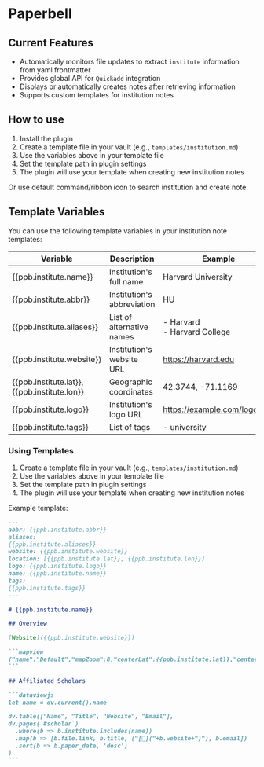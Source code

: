 # Paperbell

## Current Features

- Automatically monitors file updates to extract `institute` information from yaml frontmatter
- Provides global API for `Quickadd` integration
- Displays or automatically creates notes after retrieving information
- Supports custom templates for institution notes

## How to use

1. Install the plugin
2. Create a template file in your vault (e.g., `templates/institution.md`)
3. Use the variables above in your template file
4. Set the template path in plugin settings
5. The plugin will use your template when creating new institution notes

Or use default command/ribbon icon to search institution and create note.

## Template Variables

You can use the following template variables in your institution note templates:

| Variable | Description | Example |
|----------|-------------|---------|
| {{ppb.institute.name}} | Institution's full name | Harvard University |
| {{ppb.institute.abbr}} | Institution's abbreviation | HU |
| {{ppb.institute.aliases}} | List of alternative names | - Harvard<br>- Harvard College |
| {{ppb.institute.website}} | Institution's website URL | https://harvard.edu |
| {{ppb.institute.lat}}, {{ppb.institute.lon}} | Geographic coordinates | 42.3744, -71.1169 |
| {{ppb.institute.logo}} | Institution's logo URL | https://example.com/logo.png |
| {{ppb.institute.tags}} | List of tags | - university |

### Using Templates

1. Create a template file in your vault (e.g., `templates/institution.md`)
2. Use the variables above in your template file
3. Set the template path in plugin settings
4. The plugin will use your template when creating new institution notes

Example template:
````markdown
---
abbr: {{ppb.institute.abbr}}
aliases:
{{ppb.institute.aliases}}
website: {{ppb.institute.website}}
location: [{{ppb.institute.lat}}, {{ppb.institute.lon}}]
logo: {{ppb.institute.logo}}
name: {{ppb.institute.name}}
tags:
{{ppb.institute.tags}}
---

# {{ppb.institute.name}}

## Overview

[Website]({{ppb.institute.website}})

```mapview
{"name":"Default","mapZoom":8,"centerLat":{{ppb.institute.lat}},"centerLng":{{ppb.institute.lon}},"query":"","chosenMapSource":0}
```

## Affiliated Scholars

```dataviewjs
let name = dv.current().name

dv.table(["Name", "Title", "Website", "Email"],
dv.pages(`#scholar`)
  .where(b => b.institute.includes(name))
  .map(b => [b.file.link, b.title, ("[🔗]("+b.website+")"), b.email])
  .sort(b => b.paper_date, 'desc')
)
```
````
